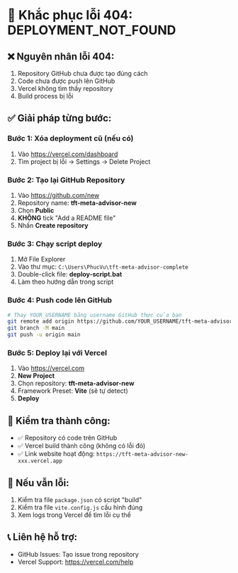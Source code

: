 # 🔧 Khắc phục lỗi 404: DEPLOYMENT_NOT_FOUND

## ❌ Nguyên nhân lỗi 404:
1. Repository GitHub chưa được tạo đúng cách
2. Code chưa được push lên GitHub
3. Vercel không tìm thấy repository
4. Build process bị lỗi

## ✅ Giải pháp từng bước:

### Bước 1: Xóa deployment cũ (nếu có)
1. Vào https://vercel.com/dashboard
2. Tìm project bị lỗi → Settings → Delete Project

### Bước 2: Tạo lại GitHub Repository
1. Vào https://github.com/new
2. Repository name: **tft-meta-advisor-new**
3. Chọn **Public**
4. **KHÔNG** tick "Add a README file"
5. Nhấn **Create repository**

### Bước 3: Chạy script deploy
1. Mở File Explorer
2. Vào thư mục: `C:\Users\PhucVu\tft-meta-advisor-complete`
3. Double-click file: **deploy-script.bat**
4. Làm theo hướng dẫn trong script

### Bước 4: Push code lên GitHub
```bash
# Thay YOUR_USERNAME bằng username GitHub thực của bạn
git remote add origin https://github.com/YOUR_USERNAME/tft-meta-advisor-new.git
git branch -M main
git push -u origin main
```

### Bước 5: Deploy lại với Vercel
1. Vào https://vercel.com
2. **New Project**
3. Chọn repository: **tft-meta-advisor-new**
4. Framework Preset: **Vite** (sẽ tự detect)
5. **Deploy**

## 🎯 Kiểm tra thành công:
- ✅ Repository có code trên GitHub
- ✅ Vercel build thành công (không có lỗi đỏ)
- ✅ Link website hoạt động: `https://tft-meta-advisor-new-xxx.vercel.app`

## 🚨 Nếu vẫn lỗi:
1. Kiểm tra file `package.json` có script "build"
2. Kiểm tra file `vite.config.js` cấu hình đúng
3. Xem logs trong Vercel để tìm lỗi cụ thể

## 📞 Liên hệ hỗ trợ:
- GitHub Issues: Tạo issue trong repository
- Vercel Support: https://vercel.com/help
